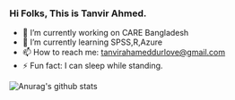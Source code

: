 ### Hi Folks, This is Tanvir Ahmed.

- 🔭 I’m currently working on CARE Bangladesh
- 🌱 I’m currently learning SPSS,R,Azure
- 📫 How to reach me: tanvirahameddurlove@gmail.com
- ⚡ Fun fact: I can sleep while standing.

![Anurag's github stats](https://github-readme-stats.vercel.app/api?username=tanvir-durlove&show_icons=true&theme=radical)
